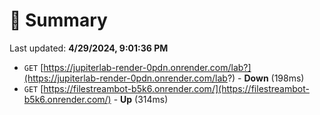 # 📖 Summary
Last updated: **4/29/2024, 9:01:36 PM**

- `GET` [https://jupiterlab-render-0pdn.onrender.com/lab?](https://jupiterlab-render-0pdn.onrender.com/lab?) - **Down** (198ms)
- `GET` [https://filestreambot-b5k6.onrender.com/](https://filestreambot-b5k6.onrender.com/) - **Up** (314ms)
